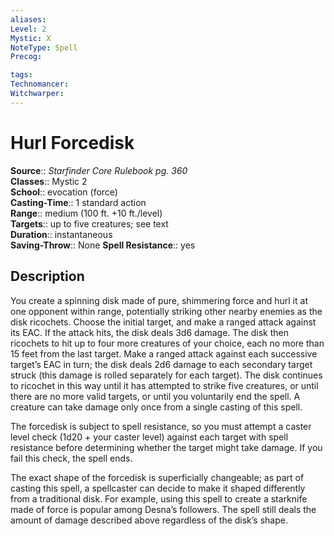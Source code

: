 ```yaml
---
aliases: 
Level: 2
Mystic: X
NoteType: Spell
Precog: 

tags: 
Technomancer: 
Witchwarper: 
---
```


# Hurl Forcedisk

**Source**:: _Starfinder Core Rulebook pg. 360_  
**Classes**:: Mystic 2  
**School**:: evocation (force)  
**Casting-Time**:: 1 standard action  
**Range**:: medium (100 ft. +10 ft./level)  
**Targets**:: up to five creatures; see text  
**Duration**:: instantaneous  
**Saving-Throw**:: None
**Spell Resistance**:: yes

## Description

You create a spinning disk made of pure, shimmering force and hurl it at one opponent within range, potentially striking other nearby enemies as the disk ricochets. Choose the initial target, and make a ranged attack against its EAC. If the attack hits, the disk deals 3d6 damage. The disk then ricochets to hit up to four more creatures of your choice, each no more than 15 feet from the last target. Make a ranged attack against each successive target’s EAC in turn; the disk deals 2d6 damage to each secondary target struck (this damage is rolled separately for each target). The disk continues to ricochet in this way until it has attempted to strike five creatures, or until there are no more valid targets, or until you voluntarily end the spell. A creature can take damage only once from a single casting of this spell.

The forcedisk is subject to spell resistance, so you must attempt a caster level check (1d20 + your caster level) against each target with spell resistance before determining whether the target might take damage. If you fail this check, the spell ends.

The exact shape of the forcedisk is superficially changeable; as part of casting this spell, a spellcaster can decide to make it shaped differently from a traditional disk. For example, using this spell to create a starknife made of force is popular among Desna’s followers. The spell still deals the amount of damage described above regardless of the disk’s shape.
